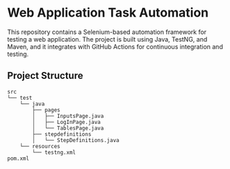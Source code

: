 # Web Application Task Automation

This repository contains a Selenium-based automation framework for testing a web application. The project is built using Java, TestNG, and Maven, and it integrates with GitHub Actions for continuous integration and testing.

## Project Structure

```plaintext
src
└── test
    └── java
        ├── pages
        │   ├── InputsPage.java
        │   ├── LogInPage.java
        │   └── TablesPage.java
        ├── stepdefinitions
        │   └── StepDefinitions.java
    └── resources
        └── testng.xml
pom.xml
